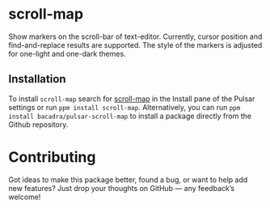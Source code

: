 # scroll-map

Show markers on the scroll-bar of text-editor. Currently, cursor position and find-and-replace results are supported. The style of the markers is adjusted for one-light and one-dark themes.

## Installation

To install `scroll-map` search for [scroll-map](https://web.pulsar-edit.dev/packages/scroll-map) in the Install pane of the Pulsar settings or run `ppm install scroll-map`. Alternatively, you can run `ppm install bacadra/pulsar-scroll-map` to install a package directly from the Github repository.

# Contributing

Got ideas to make this package better, found a bug, or want to help add new features? Just drop your thoughts on GitHub — any feedback’s welcome!
